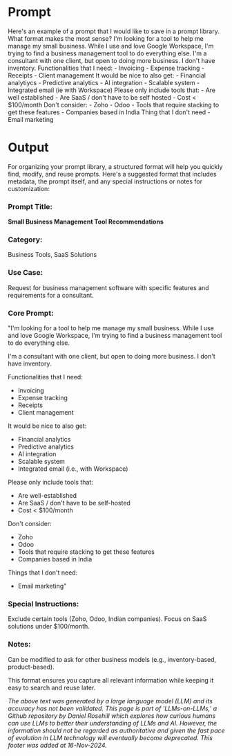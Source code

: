 # Prompt

Here's an example of a prompt that I would like to save in a prompt library. What format makes the most sense? I'm looking for a tool to help me manage my small business. While I use and love Google Workspace, I'm trying to find a business management tool to do everything else. I'm a consultant with one client, but open to doing more business. I don't have inventory. Functionalities that I need: - Invoicing - Expense tracking - Receipts - Client management It would be nice to also get: - Financial analytiycs - Predictive analytics - AI integration - Scalable system - Integrated email (ie with Workspace) Please only include tools that: - Are well established - Are SaaS / don't have to be self hosted - Cost \< $100/month Don't consider: - Zoho - Odoo - Tools that require stacking to get these features - Companies based in India Thing that I don't need - Email marketing

# Output

For organizing your prompt library, a structured format will help you quickly find, modify, and reuse prompts. Here's a suggested format that includes metadata, the prompt itself, and any special instructions or notes for customization:

### Prompt Title:

**Small Business Management Tool Recommendations**

### Category:

Business Tools, SaaS Solutions

### Use Case:

Request for business management software with specific features and requirements for a consultant.

### Core Prompt:

"I'm looking for a tool to help me manage my small business. While I use and love Google Workspace, I'm trying to find a business management tool to do everything else.

I'm a consultant with one client, but open to doing more business. I don't have inventory.

Functionalities that I need:

- Invoicing
- Expense tracking
- Receipts
- Client management

It would be nice to also get:

- Financial analytics
- Predictive analytics
- AI integration
- Scalable system
- Integrated email (i.e., with Workspace)

Please only include tools that:

- Are well-established
- Are SaaS / don't have to be self-hosted
- Cost \< $100/month

Don't consider:

- Zoho
- Odoo
- Tools that require stacking to get these features
- Companies based in India

Things that I don't need:

- Email marketing"

### Special Instructions:

Exclude certain tools (Zoho, Odoo, Indian companies). Focus on SaaS solutions under $100/month.

### Notes:

Can be modified to ask for other business models (e.g., inventory-based, product-based).

This format ensures you capture all relevant information while keeping it easy to search and reuse later.

*The above text was generated by a large language model (LLM) and its accuracy has not been validated. This page is part of 'LLMs-on-LLMs,' a Github repository by Daniel Rosehill which explores how curious humans can use LLMs to better their understanding of LLMs and AI. However, the information should not be regarded as authoritative and given the fast pace of evolution in LLM technology will eventually become deprecated. This footer was added at 16-Nov-2024.*


